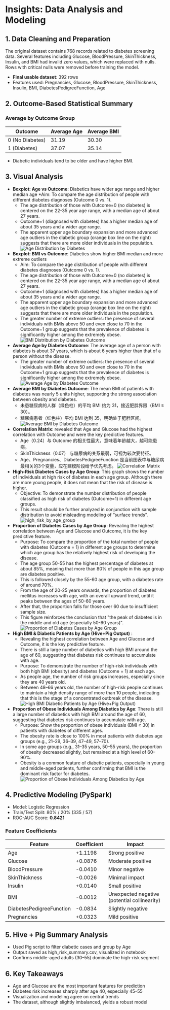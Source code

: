 # Insights: Data Analysis and Modeling

## 1. Data Cleaning and Preparation

The original dataset contains 768 records related to diabetes screening data. Several features including Glucose, BloodPressure, SkinThickness, Insulin, and BMI had invalid zero values, which were replaced with nulls. Rows with critical nulls were removed before training the model.

* **Final usable dataset**: 392 rows
* Features used: Pregnancies, Glucose, BloodPressure, SkinThickness, Insulin, BMI, DiabetesPedigreeFunction, Age

## 2. Outcome-Based Statistical Summary

### Average by Outcome Group

| Outcome         | Average Age | Average BMI |
| --------------- | ----------- | ----------- |
| 0 (No Diabetes) | 31.19       | 30.30       |
| 1 (Diabetes)    | 37.07       | 35.14       |

* Diabetic individuals tend to be older and have higher BMI.

## 3. Visual Analysis

* **Boxplot: Age vs Outcome**: Diabetics have wider age range and higher median age
    *Aim: To compare the age distribution of people with different diabetes diagnoses (Outcome 0 vs. 1).
    * The age distribution of those with Outcome=0 (no diabetes) is centered on the 22-35 year age range, with a median age of about 27 years.
    * Outcome=1 (diagnosed with diabetes) has a higher median age of about 35 years and a wider age range.
    * The apparent upper age boundary expansion and more advanced age outliers in the diabetic group (orange box line on the right) suggests that there are more older individuals in the population.
  ![Age Distribution by Diabetes](https://github.com/user-attachments/assets/389fb7ea-0935-4ea6-b3dd-f61a1ad45f39)
* **Boxplot: BMI vs Outcome**: Diabetics show higher BMI median and more extreme outliers
    * Aim: To compare the age distribution of people with different diabetes diagnoses (Outcome 0 vs. 1).
    * The age distribution of those with Outcome=0 (no diabetes) is centered on the 22-35 year age range, with a median age of about 27 years.
    * Outcome=1 (diagnosed with diabetes) has a higher median age of about 35 years and a wider age range.
    * The apparent upper age boundary expansion and more advanced age outliers in the diabetic group (orange box line on the right) suggests that there are more older individuals in the population.
    * The greater number of extreme outliers: the presence of several individuals with BMIs above 50 and even close to 70 in the Outcome=1 group suggests that the prevalence of diabetes is significantly higher among the extremely obese.
  ![BMI Distribution by Diabetes Outcome](https://github.com/user-attachments/assets/06205c5e-b94d-432f-9e13-69cad20ed1d1)
* **Average Age by Diabetes Outcome**: The average age of a person with diabetes is about 37 years, which is about 6 years higher than that of a person without the disease.
    * The greater number of extreme outliers: the presence of several individuals with BMIs above 50 and even close to 70 in the Outcome=1 group suggests that the prevalence of diabetes is significantly higher among the extremely obese.
  ![Average Age by Diabetes Outcome](https://github.com/user-attachments/assets/c4dfdf93-ab38-4456-bdbe-e259193b7dd7)
* **Average BMl by Diabetes Outcome**: The mean BMI of patients with diabetes was nearly 5 units higher, supporting the strong association between obesity and diabetes.
    * 未患糖尿病的人群（绿色柱）的平均 BMI 约为 31，接近肥胖界限（BMI ≥ 30）。
    * 糖尿病患者（红色柱）平均 BMI 达到 35，明确处于肥胖区间。
  ![Average BMl by Diabetes Outcome](https://github.com/user-attachments/assets/e6522a7c-0611-457c-acc4-a9e02d1189c1)
* **Correlation Matrix**: revealed that Age and Glucose had the highest correlation with Outcome and were the key predictive features.
    * Age（0.24）与 Outcome 的相关性最大，意味着年龄越大，越可能患病。
    * SkinThickness（0.07） 与糖尿病的关系最弱，可视为较次要特征。
    * Age、Pregnancies、DiabetesPedigreeFunction 是当前图表中与糖尿病最相关的3个变量，应在建模阶段给予优先考虑。
  ![Correlation Matrix](https://github.com/user-attachments/assets/e4acdd27-ff98-423a-8b06-5322b0505817)
* **High-Risk Diabetes Cases by Age Group**: This graph shows the number of individuals at high risk of diabetes in each age group. Although there are more young people, it does not mean that the risk of disease is higher.
    * Objective: To demonstrate the number distribution of people classified as high risk of diabetes (Outcome=1) in different age groups.
    * This result should be further analyzed in conjunction with sample distribution to avoid misleading modeling of “surface trends”.
  ![high_risk_by_age_group](https://github.com/user-attachments/assets/e5af3961-6810-4077-b490-7a9b2258bd9a)
* **Proportion of Diabetes Cases by Age Group**: Revealing the highest correlation between Age and Glucose and Outcome, it is the key predictive feature.
    * Purpose: To compare the proportion of the total number of people with diabetes (Outcome = 1) in different age groups to determine which age group has the relatively highest risk of developing the disease.
    * The age group 50-55 has the highest percentage of diabetes at about 85%, meaning that more than 80% of people in this age group are diabetes positive.
    * This is followed closely by the 55-60 age group, with a diabetes rate of around 70%.
    * From the age of 20-25 years onwards, the proportion of diabetes mellitus increases with age, with an overall upward trend, until it peaks between the ages of 50-60 years.
    * After that, the proportion falls for those over 60 due to insufficient sample size.
    * This figure reinforces the conclusion that "the peak of diabetes is in the middle and old age (especially 50-60 years)".
  ![Proportion of Diabetes Cases by Age Group](https://github.com/user-attachments/assets/01eed642-5d76-45fe-a7a0-ce42507bd236)
* **High BMI & Diabetic Patients by Age (Hive+Pig Output)** :
  * Revealing the highest correlation between Age and Glucose and Outcome, it is the key predictive feature.
  * There is still a large number of diabetics with high BMI around the age of 60, suggesting that diabetes risk continues to accumulate with age.
  * Purpose: To demonstrate the number of high-risk individuals with both high BMI (obesity) and diabetes (Outcome = 1) at each age.
  * As people age, the number of risk groups increases, especially since they are 40 years old.
  * Between 48–66 years old, the number of high-risk people continues to maintain a high density range of more than 10 people, indicating that this is the stage of a concentrated outbreak of the disease.
 ![High BMI   Diabetic Patients by Age (Hive+Pig Output)](https://github.com/user-attachments/assets/1ec87dd8-893e-47b0-8bed-e38023a85ab9)
* **Proportion of Obese Individuals Among Diabetics by Age**: There is still a large number of diabetics with high BMI around the age of 60, suggesting that diabetes risk continues to accumulate with age.
  * Purpose: Show the proportion of obese individuals (BMI ≥ 30) in patients with diabetes of different ages.
  * The obesity rate is close to 100% in most patients with diabetes age groups (e.g., 21–29, 36–39, 47–49, 57–70).
  * In some age groups (e.g., 31–35 years, 50–55 years), the proportion of obesity decreased slightly, but remained at a high level of 60–90%.
  * Obesity is a common feature of diabetic patients, especially in young and middle-aged patients, further confirming that BMI is the dominant risk factor for diabetes.
  ![Proportion of Obese Individuals Among Diabetics by Age](https://github.com/user-attachments/assets/cade68da-6bb5-4af1-b405-8177653a5460)


## 4. Predictive Modeling (PySpark)

* Model: Logistic Regression
* Train/Test Split: 80% / 20% (335 / 57)
* ROC-AUC Score: **0.8421**

### Feature Coefficients


| Feature                  | Coefficient | Impact                                       |
| ------------------------ | ----------- | -------------------------------------------- |
| Age                      | +1.1198     | Strong positive                              |
| Glucose                  | +0.0876     | Moderate positive                            |
| BloodPressure            | -0.0410     | Minor negative                               |
| SkinThickness            | -0.0026     | Minimal impact                               |
| Insulin                  | +0.0140     | Small positive                               |
| BMI                      | -0.0012     | Unexpected negative (potential collinearity) |
| DiabetesPedigreeFunction | -0.0834     | Slightly negative                            |
| Pregnancies              | +0.0323     | Mild positive                                |

## 5. Hive + Pig Summary Analysis

* Used Pig script to filter diabetic cases and group by Age
* Output saved as high\_risk\_summary.csv, visualized in notebook
* Confirms middle-aged adults (30–55) dominate the high-risk segment

## 6. Key Takeaways

* Age and Glucose are the most important features for prediction
* Diabetes risk increases sharply after age 40, especially 45–55
* Visualization and modeling agree on central trends
* The dataset, although slightly imbalanced, yields a robust model
